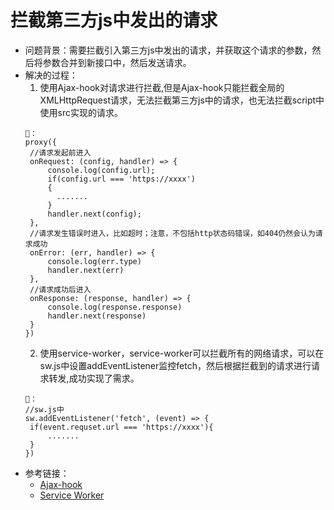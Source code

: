 # 拦截第三方js中发出的请求
- 问题背景：需要拦截引入第三方js中发出的请求，并获取这个请求的参数，然后将参数合并到新接口中，然后发送请求。
- 解决的过程：
   1. 使用Ajax-hook对请求进行拦截,但是Ajax-hook只能拦截全局的XMLHttpRequest请求，无法拦截第三方js中的请求，也无法拦截script中使用src实现的请求。
   ```
   🌰：
   proxy({
    //请求发起前进入
    onRequest: (config, handler) => {
        console.log(config.url);
        if(config.url === 'https://xxxx')
        {
          .......
        }
        handler.next(config);
    },
    //请求发生错误时进入，比如超时；注意，不包括http状态码错误，如404仍然会认为请求成功
    onError: (err, handler) => {
        console.log(err.type)
        handler.next(err)
    },
    //请求成功后进入
    onResponse: (response, handler) => {
        console.log(response.response)
        handler.next(response)
    }
  })
   ```
   2. 使用service-worker，service-worker可以拦截所有的网络请求，可以在sw.js中设置addEventListener监控fetch，然后根据拦截到的请求进行请求转发,成功实现了需求。
   ```
   🌰：
   //sw.js中
   sw.addEventListener('fetch', (event) => {
    if(event.requset.url === 'https://xxxx'){
        .......
    }
   })
   ```
- 参考链接：
   - [Ajax-hook](https://github.com/wendux/Ajax-hook)
   - [Service Worker](https://www.jianshu.com/p/768be2733872)

